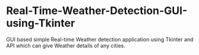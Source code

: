 # Real-Time-Weather-Detection-GUI-using-Tkinter
GUI based simple Real-time Weather detection application using Tkinter and API which can give Weather details of any cities.
